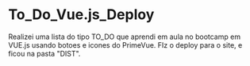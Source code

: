 # To_Do_Vue.js_Deploy
Realizei uma lista do tipo TO_DO que aprendi em aula no bootcamp em VUE.js usando botoes e icones do PrimeVue. FIz o deploy para o site, e ficou na pasta "DIST".
